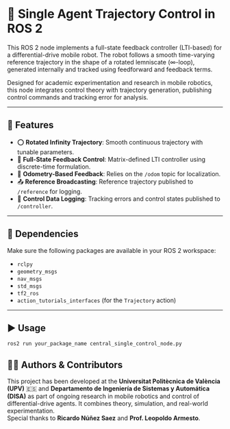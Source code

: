 # 🧠 Single Agent Trajectory Control in ROS 2

This ROS 2 node implements a full-state feedback controller (LTI-based) for a differential-drive mobile robot. The robot follows a smooth time-varying reference trajectory in the shape of a rotated lemniscate (∞-loop), generated internally and tracked using feedforward and feedback terms.

Designed for academic experimentation and research in mobile robotics, this node integrates control theory with trajectory generation, publishing control commands and tracking error for analysis.

---

## 🚀 Features

- ⭕️ **Rotated Infinity Trajectory**: Smooth continuous trajectory with tunable parameters.
- 🧮 **Full-State Feedback Control**: Matrix-defined LTI controller using discrete-time formulation.
- 📡 **Odometry-Based Feedback**: Relies on the `/odom` topic for localization.
- 📤 **Reference Broadcasting**: Reference trajectory published to `/reference` for logging.
- 🧪 **Control Data Logging**: Tracking errors and control states published to `/controller`.

---

## 🧰 Dependencies

Make sure the following packages are available in your ROS 2 workspace:

- `rclpy`
- `geometry_msgs`
- `nav_msgs`
- `std_msgs`
- `tf2_ros`
- `action_tutorials_interfaces` (for the `Trajectory` action)

---

## ▶️ Usage


`ros2 run your_package_name central_single_control_node.py`

## 👨‍💻 Authors & Contributors

This project has been developed at the **Universitat Politècnica de València (UPV)** 🇪🇸 and **Departamento de Ingeniería de Sistemas y Automática (DISA)** as part of ongoing research in mobile robotics and control of differential-drive agents. It combines theory, simulation, and real-world experimentation. <br>
Special thanks to **Ricardo Núñez Saez** and **Prof. Leopoldo Armesto**.
